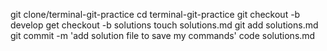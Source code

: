 git clone/terminal-git-practice
cd terminal-git-practice
git checkout -b develop
get checkout -b solutions
touch solutions.md
git add solutions.md
git commit -m 'add solution file to save my commands'
code solutions.md
